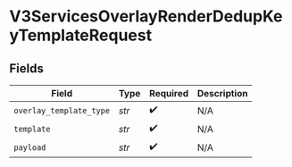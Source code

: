 # V3ServicesOverlayRenderDedupKeyTemplateRequest


## Fields

| Field                   | Type                    | Required                | Description             |
| ----------------------- | ----------------------- | ----------------------- | ----------------------- |
| `overlay_template_type` | *str*                   | :heavy_check_mark:      | N/A                     |
| `template`              | *str*                   | :heavy_check_mark:      | N/A                     |
| `payload`               | *str*                   | :heavy_check_mark:      | N/A                     |